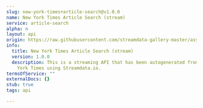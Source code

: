 ```yaml
---
slug: new-york-times+article-search@v1.0.0
name: New York Times Article Search (stream)
service: article-search
alpha: n
layout: api
origin: https://raw.githubusercontent.com/streamdata-gallery-master/asyncapi/master/_listings/new-york-times/new-york-times-article-search-stream-async.md
info:
  title: New York Times Article Search (stream)
  version: 1.0.0
  description: This is a streaming API that has been autogenerated from the New
    York Times using Streamdata.io.
termsOfService: ""
externalDocs: {}
stub: true
tags: api

---
```

